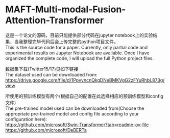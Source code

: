 # MAFT-Multi-modal-Fusion-Attention-Transformer
这是一个论文的源码，目前只能提供部分代码在jupyter notebook上的实验结果，当我整理完毕代码后会上传完整的python项目文件。  
This is the source code for a paper. Currently, only partial code and experimental results on Jupyter Notebook are available. Once I have organized the complete code, I will upload the full Python project files.

数据集下载(Twitter15/17)见如下链接  
The dataset used can be downloaded from:   
https://drive.google.com/file/d/1PpvvncnQkgDNeBMKVgG2zFYuRhbL873g/view

所使用的预训练模型有两个(根据自己的配置在此选择相应的预训练模型和config文件)  
The pre-trained model used can be downloaded from(Choose the appropriate pre-trained model and config file according to your configuration here):  
https://github.com/microsoft/Swin-Transformer?tab=readme-ov-file  
https://github.com/microsoft/DeBERTa  
